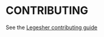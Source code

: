 # CONTRIBUTING

See the [Legesher contributing guide](https://docs.legesher.io/the-official-things/contributing-guidelines)
